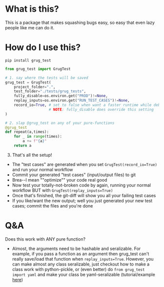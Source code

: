# What is this?

This is a package that makes squashing bugs easy, so easy that even lazy people like me can do it.

# How do I use this?

`pip install grug_test`

```python
from grug_test import GrugTest

# 1. say where the tests will be saved
grug_test = GrugTest(
    project_folder=".",
    test_folder="./tests/grug_tests",
    fully_disable=os.environ.get("PROD")!=None,
    replay_inputs=os.environ.get("RUN_TEST_CASES")!=None,
    record_io=True, # set to false when want a faster runtime while debugging
                    # NOTE: fully_disable does override this setting
)

# 2. slap @grug_test on any of your pure-functions
@grug_test
def repeat(a,times):
    for _ in range(times):
        a += f"{a}"
    return a

```

3. That's all the setup!
- The "test cases" are generated when you set `GrugTest(record_io=True)` and run your normal workflow
- Commit your generated "test cases" (input/output files) to git
- Brea--I mean ""optimize"" your code real good
- Now test your totally-not-broken code by again, running your normal workflow BUT with `GrugTest(replay_inputs=True)`
- Once that's finished, the git-diff will show you all your failing test cases
- If you like/want the new output; well you just generated your new test cases; commit the files and you're done

# Q&A 

Does this work with ANY pure function?

- Almost, the arguments need to be hashable and seralizable. For example, if you pass a function as an argument then grug_test can't really save/load that function when `replay_inputs=True`. However, you can make almost any class seralizable, just checkout how to make a class work with python-pickle, or (even better) do `from grug_test import yaml` and make your class be yaml-seralizable (tutorial/example [here](https://github.com/jeff-hykin/ez_yaml/blob/8b4dce8bf495484feb50f84468ffc6f776c357d4/README.md#custom-yaml-tags-example))
